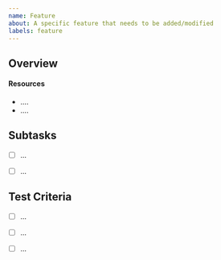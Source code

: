 ```yaml
---
name: Feature
about: A specific feature that needs to be added/modified
labels: feature
---
```


## Overview
<!--- A *very brief* description of what the player will be able to do once this is complete.  --->


#### Resources
<!--- *Add links to related issues, PRs, feature documentation, etc.* --->
- ....
- ....


## Subtasks
<!--- *Known subtasks (that are significant enough to be worth noting up front, but not big enough to be their own issue* --->
* [ ] ...
* [ ] ...


## Test Criteria
<!--- *Specific tests to run (beyond any in the general project doc)* --->
* [ ] ...
* [ ] ...
* [ ] ...

